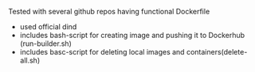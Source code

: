 Tested with several github repos having functional Dockerfile

- used official dind
- includes bash-script for creating image and pushing it to Dockerhub (run-builder.sh)
- includes basc-script for deleting local images and containers(delete-all.sh)